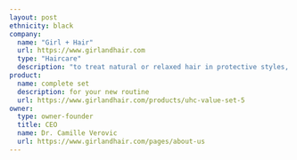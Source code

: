 ```yaml
---
layout: post
ethnicity: black
company:
  name: "Girl + Hair"
  url: https://www.girlandhair.com
  type: "Haircare"
  description: "to treat natural or relaxed hair in protective styles, naturally"
product:
  name: complete set
  description: for your new routine
  url: https://www.girlandhair.com/products/uhc-value-set-5
owner:
  type: owner-founder
  title: CEO
  name: Dr. Camille Verovic
  url: https://www.girlandhair.com/pages/about-us
---
```

